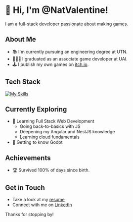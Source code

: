 # 👋 Hi, I'm @NatValentine! 

I am a full-stack developer passionate about making games.


## About Me

- 📚 I'm currently pursuing an engineering degree at UTN.
- 👨🏻‍🎓 I graduated as an associate game developer at UAI.
- 🕹️ I publish my own games on [itch.io](https://natvalentine.itch.io/).


## Tech Stack
[![My Skills](https://skillicons.dev/icons?i=html,css,js,ts,nodejs,nestjs,angular,postgresql,cs,unity,godot)](https://skillicons.dev)


## Currently Exploring

- 🚀 Learning Full Stack Web Development
  - Going back-to-basics with JS
  - Deepening my Angular and NestJS knowledge
  - Learning cloud fundamentals
- 🚀 Getting to know Godot


## Achievements

- 🏆 Survived 100% of days since birth.


## Get in Touch

- Take a look at my [resume](https://natvalentine.github.io/NatValentine-resume/)
- Connect with me on [LinkedIn](https://linkedin.com/in/natvalentine)


Thanks for stopping by!
